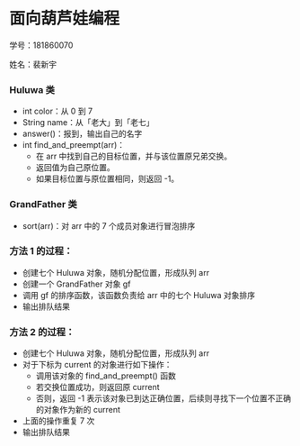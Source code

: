 # 面向葫芦娃编程

学号：181860070

姓名：裴新宇



### Huluwa 类

- int color：从 0 到 7
- String name：从「老大」到「老七」
- answer()：报到，输出自己的名字
- int find_and_preempt(arr)：
  - 在 arr 中找到自己的目标位置，并与该位置原兄弟交换。
  - 返回值为自己原位置。
  - 如果目标位置与原位置相同，则返回 -1。



### GrandFather 类

- sort(arr)：对 arr 中的 7 个成员对象进行冒泡排序



### 方法 1 的过程：

- 创建七个 Huluwa 对象，随机分配位置，形成队列 arr
- 创建一个 GrandFather 对象 gf
- 调用 gf 的排序函数，该函数负责给 arr 中的七个 Huluwa 对象排序
- 输出排队结果



### 方法 2 的过程：

- 创建七个 Huluwa 对象，随机分配位置，形成队列 arr
- 对于下标为 current 的对象进行如下操作：
  - 调用该对象的 find_and_preempt() 函数
  - 若交换位置成功，则返回原 current
  - 否则，返回 -1 表示该对象已到达正确位置，后续则寻找下一个位置不正确的对象作为新的 current
- 上面的操作重复 7 次
- 输出排队结果
